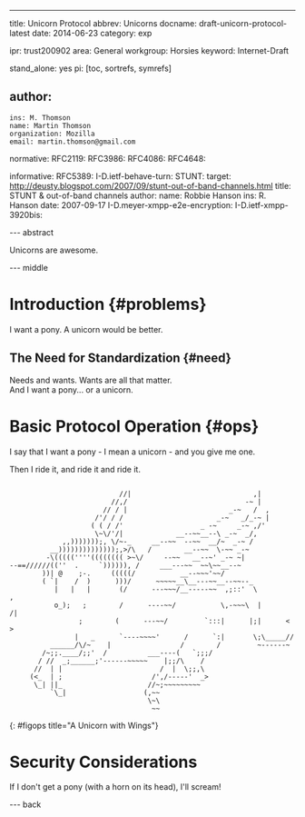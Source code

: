 ---
title: Unicorn Protocol
abbrev: Unicorns
docname: draft-unicorn-protocol-latest
date: 2014-06-23
category: exp

ipr: trust200902
area: General
workgroup: Horsies
keyword: Internet-Draft

stand_alone: yes
pi: [toc, sortrefs, symrefs]

author:
 -
    ins: M. Thomson
    name: Martin Thomson
    organization: Mozilla
    email: martin.thomson@gmail.com

normative:
  RFC2119:
  RFC3986:
  RFC4086:
  RFC4648:

informative:
  RFC5389:
  I-D.ietf-behave-turn:
  STUNT:
    target: http://deusty.blogspot.com/2007/09/stunt-out-of-band-channels.html
    title: STUNT & out-of-band channels
    author:
      name: Robbie Hanson
      ins: R. Hanson
    date: 2007-09-17
  I-D.meyer-xmpp-e2e-encryption:
  I-D.ietf-xmpp-3920bis:



--- abstract

Unicorns are awesome.

--- middle

Introduction        {#problems}
============

I want a pony.  A unicorn would be better.

The Need for Standardization   {#need}
----------------------------

Needs and wants.  Wants are all that matter.  
And I want a pony... or a unicorn.

Basic Protocol Operation   {#ops}
========================

I say that I want a pony - I mean a unicorn - and you give me one.

Then I ride it, and ride it and ride it.

~~~~~~~~~~

                           //|                              ,|
                         //,/                             -~ |
                       // / |                         _-~   /  ,
                     /'/ / /                       _-~   _/_-~ |
                    ( ( / /'                   _ -~     _-~ ,/'
                     \~\/'/|             __--~~__--\ _-~  _/,
             ,,)))))));, \/~-_     __--~~  --~~  __/~  _-~ /
          __))))))))))))));,>/\   /        __--~~  \-~~ _-~
         -\(((((''''(((((((( >~\/     --~~   __--~' _-~ ~|
--==//////((''  .     `)))))), /     ___---~~  ~~\~~__--~ 
        ))| @    ;-.     (((((/           __--~~~'~~/
        ( `|    /  )      )))/      ~~~~~__\__---~~__--~~--_
           |   |   |       (/      ---~~~/__-----~~  ,;::'  \         ,
           o_);   ;        /      ----~~/           \,-~~~\  |       /|
                 ;        (      ---~~/         `:::|      |;|      < >
                |   _      `----~~~~'      /      `:|       \;\_____// 
          ______/\/~    |                 /        /         ~------~
        /~;;.____/;;'  /          ___----(   `;;;/               
       / //  _;______;'------~~~~~    |;;/\    /          
      //  | |                        /  |  \;;,\              
     (<_  | ;                      /',/-----'  _>
      \_| ||_                     //~;~~~~~~~~~ 
          `\_|                   (,~~ 
                                  \~\ 
                                   ~~ 
~~~~~~~~~~
{: #figops title="A Unicorn with Wings"}


Security Considerations
=======================

If I don't get a pony (with a horn on its head), I'll scream!

--- back

